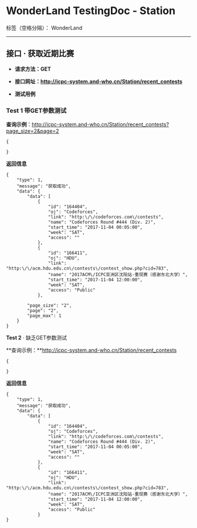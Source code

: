 # WonderLand TestingDoc - Station

标签（空格分隔）： WonderLand

---

## **接口 · 获取近期比赛**
- **请求方法：GET**
- **接口网址：http://icpc-system.and-who.cn/Station/recent_contests**

- **测试用例**

### **Test 1** 带GET参数测试
**查询示例**：http://icpc-system.and-who.cn/Station/recent_contests?page_size=2&page=2
```
{
 	
}
```

**返回信息**
```
{
	"type": 1,
	"message": "获取成功",
	"data": {
		"data": [
			{
				"id": "164404",
				"oj": "Codeforces",
				"link": "http:\/\/codeforces.com\/contests",
				"name": "Codeforces Round #444 (Div. 2)",
				"start_time": "2017-11-04 00:05:00",
				"week": "SAT",
				"access": ""
			},
			{
				"id": "166411",
				"oj": "HDU",
				"link": "http:\/\/acm.hdu.edu.cn\/contests\/contest_show.php?cid=783",
				"name": "2017ACM\/ICPC亚洲区沈阳站-重现赛（感谢东北大学）",
				"start_time": "2017-11-04 12:00:00",
				"week": "SAT",
				"access": "Public"
			},
			
		"page_size": "2",
		"page": "2",
		"page_max": 1
	}
}
```

**Test 2** · 缺乏GET参数测试

**查询示例：**http://icpc-system.and-who.cn/Station/recent_contests

```
{
 	
}
```
**返回信息**

```
{
	"type": 1,
	"message": "获取成功",
	"data": {
		"data": [
			{
				"id": "164404",
				"oj": "Codeforces",
				"link": "http:\/\/codeforces.com\/contests",
				"name": "Codeforces Round #444 (Div. 2)",
				"start_time": "2017-11-04 00:05:00",
				"week": "SAT",
				"access": ""
			},
			{
				"id": "166411",
				"oj": "HDU",
				"link": "http:\/\/acm.hdu.edu.cn\/contests\/contest_show.php?cid=783",
				"name": "2017ACM\/ICPC亚洲区沈阳站-重现赛（感谢东北大学）",
				"start_time": "2017-11-04 12:00:00",
				"week": "SAT",
				"access": "Public"
			}
}
```

